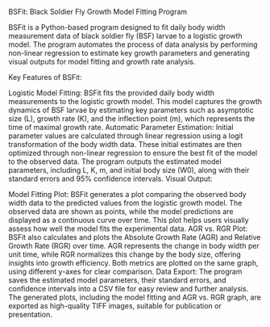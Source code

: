 BSFit: Black Soldier Fly Growth Model Fitting Program

BSFit is a Python-based program designed to fit daily body width measurement data of black soldier fly (BSF) larvae to a logistic growth model. The program automates the process of data analysis by performing non-linear regression to estimate key growth parameters and generating visual outputs for model fitting and growth rate analysis.

Key Features of BSFit:

Logistic Model Fitting:
BSFit fits the provided daily body width measurements to the logistic growth model. This model captures the growth dynamics of BSF larvae by estimating key parameters such as asymptotic size (L), growth rate (K), and the inflection point (m), which represents the time of maximal growth rate.
Automatic Parameter Estimation:
Initial parameter values are calculated through linear regression using a logit transformation of the body width data. These initial estimates are then optimized through non-linear regression to ensure the best fit of the model to the observed data.
The program outputs the estimated model parameters, including L, K, m, and initial body size (W0), along with their standard errors and 95% confidence intervals.
Visual Output:

Model Fitting Plot:
BSFit generates a plot comparing the observed body width data to the predicted values from the logistic growth model. The observed data are shown as points, while the model predictions are displayed as a continuous curve over time. This plot helps users visually assess how well the model fits the experimental data.
AGR vs. RGR Plot: BSFit also calculates and plots the Absolute Growth Rate (AGR) and Relative Growth Rate (RGR) over time. AGR represents the change in body width per unit time, while RGR normalizes this change by the body size, offering insights into growth efficiency. Both metrics are plotted on the same graph, using different y-axes for clear comparison.
Data Export:
The program saves the estimated model parameters, their standard errors, and confidence intervals into a CSV file for easy review and further analysis.
The generated plots, including the model fitting and AGR vs. RGR graph, are exported as high-quality TIFF images, suitable for publication or presentation.
